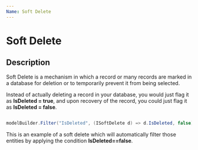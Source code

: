 ```yaml
---
Name: Soft Delete
---
```


# Soft Delete

## Description

Soft Delete is a mechanism in which a record or many records are marked in a database for deletion or to temporarily prevent it from being selected.

Instead of actually deleting a record in your database, you would just flag it as **IsDeleted = true**, and upon recovery of the record, you could just flag it as **IsDeleted = false**.


```csharp

modelBuilder.Filter("IsDeleted", (ISoftDelete d) => d.IsDeleted, false);

```

This is an example of a soft delete which will automatically filter those entities by applying the condition **IsDeleted==false**.
